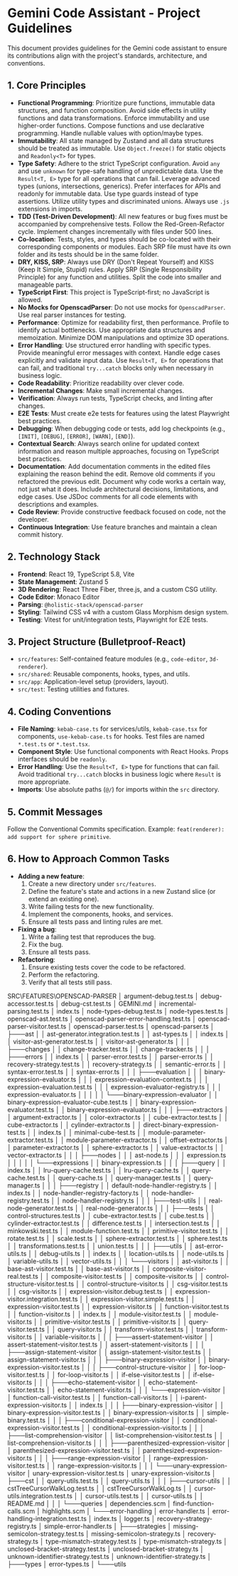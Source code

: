# Gemini Code Assistant - Project Guidelines

This document provides guidelines for the Gemini code assistant to ensure its contributions align with the project's standards, architecture, and conventions.

## 1. Core Principles

- **Functional Programming**: Prioritize pure functions, immutable data structures, and function composition. Avoid side effects in utility functions and data transformations. Enforce immutability and use higher-order functions. Compose functions and use declarative programming. Handle nullable values with option/maybe types.
- **Immutability**: All state managed by Zustand and all data structures should be treated as immutable. Use `Object.freeze()` for static objects and `Readonly<T>` for types.
- **Type Safety**: Adhere to the strict TypeScript configuration. Avoid `any` and use `unknown` for type-safe handling of unpredictable data. Use the `Result<T, E>` type for all operations that can fail. Leverage advanced types (unions, intersections, generics). Prefer interfaces for APIs and readonly for immutable data. Use type guards instead of type assertions. Utilize utility types and discriminated unions. Always use `.js` extensions in imports.
- **TDD (Test-Driven Development)**: All new features or bug fixes must be accompanied by comprehensive tests. Follow the Red-Green-Refactor cycle. Implement changes incrementally with files under 500 lines.
- **Co-location**: Tests, styles, and types should be co-located with their corresponding components or modules. Each SRP file must have its own folder and its tests should be in the same folder.
- **DRY, KISS, SRP**: Always use DRY (Don't Repeat Yourself) and KISS (Keep It Simple, Stupid) rules. Apply SRP (Single Responsibility Principle) for any function and utilities. Split the code into smaller and manageable parts.
- **TypeScript First**: This project is TypeScript-first; no JavaScript is allowed.
- **No Mocks for OpenscadParser**: Do not use mocks for `OpenscadParser`. Use real parser instances for testing.
- **Performance**: Optimize for readability first, then performance. Profile to identify actual bottlenecks. Use appropriate data structures and memoization. Minimize DOM manipulations and optimize 3D operations.
- **Error Handling**: Use structured error handling with specific types. Provide meaningful error messages with context. Handle edge cases explicitly and validate input data. Use `Result<T, E>` for operations that can fail, and traditional `try...catch` blocks only when necessary in business logic.
- **Code Readability**: Prioritize readability over clever code.
- **Incremental Changes**: Make small incremental changes.
- **Verification**: Always run tests, TypeScript checks, and linting after changes.
- **E2E Tests**: Must create e2e tests for features using the latest Playwright best practices.
- **Debugging**: When debugging code or tests, add log checkpoints (e.g., `[INIT]`, `[DEBUG]`, `[ERROR]`, `[WARN]`, `[END]`).
- **Contextual Search**: Always search online for updated context information and reason multiple approaches, focusing on TypeScript best practices.
- **Documentation**: Add documentation comments in the edited files explaining the reason behind the edit. Remove old comments if you refactored the previous edit. Document why code works a certain way, not just what it does. Include architectural decisions, limitations, and edge cases. Use JSDoc comments for all code elements with descriptions and examples.
- **Code Review**: Provide constructive feedback focused on code, not the developer.
- **Continuous Integration**: Use feature branches and maintain a clean commit history.

## 2. Technology Stack

- **Frontend**: React 19, TypeScript 5.8, Vite
- **State Management**: Zustand 5
- **3D Rendering**: React Three Fiber, three.js, and a custom CSG utility.
- **Code Editor**: Monaco Editor
- **Parsing**: `@holistic-stack/openscad-parser`
- **Styling**: Tailwind CSS v4 with a custom Glass Morphism design system.
- **Testing**: Vitest for unit/integration tests, Playwright for E2E tests.

## 3. Project Structure (Bulletproof-React)

- `src/features`: Self-contained feature modules (e.g., `code-editor`, `3d-renderer`).
- `src/shared`: Reusable components, hooks, types, and utils.
- `src/app`: Application-level setup (providers, layout).
- `src/test`: Testing utilities and fixtures.

## 4. Coding Conventions

- **File Naming**: `kebab-case.ts` for services/utils, `kebab-case.tsx` for components, `use-kebab-case.ts` for hooks. Test files are named `*.test.ts` or `*.test.tsx`.
- **Component Style**: Use functional components with React Hooks. Props interfaces should be `readonly`.
- **Error Handling**: Use the `Result<T, E>` type for functions that can fail. Avoid traditional `try...catch` blocks in business logic where `Result` is more appropriate.
- **Imports**: Use absolute paths (`@/`) for imports within the `src` directory.

## 5. Commit Messages

Follow the Conventional Commits specification. Example: `feat(renderer): add support for sphere primitive`.

## 6. How to Approach Common Tasks

- **Adding a new feature**:
    1. Create a new directory under `src/features`.
    2. Define the feature's state and actions in a new Zustand slice (or extend an existing one).
    3. Write failing tests for the new functionality.
    4. Implement the components, hooks, and services.
    5. Ensure all tests pass and linting rules are met.
- **Fixing a bug**:
    1. Write a failing test that reproduces the bug.
    2. Fix the bug.
    3. Ensure all tests pass.
- **Refactoring**:
    1. Ensure existing tests cover the code to be refactored.
    2. Perform the refactoring.
    3. Verify that all tests still pass.

SRC\FEATURES\OPENSCAD-PARSER
│   argument-debug.test.ts
│   debug-accessor.test.ts
│   debug-cst.test.ts
│   GEMINI.md
│   incremental-parsing.test.ts
│   index.ts
│   node-types-debug.test.ts
│   node-types.test.ts
│   openscad-ast.test.ts
│   openscad-parser-error-handling.test.ts
│   openscad-parser-visitor.test.ts
│   openscad-parser.test.ts
│   openscad-parser.ts
│
├───ast
│   │   ast-generator.integration.test.ts
│   │   ast-types.ts
│   │   index.ts
│   │   visitor-ast-generator.test.ts
│   │   visitor-ast-generator.ts
│   │
│   ├───changes
│   │       change-tracker.test.ts
│   │       change-tracker.ts
│   │
│   ├───errors
│   │       index.ts
│   │       parser-error.test.ts
│   │       parser-error.ts
│   │       recovery-strategy.test.ts
│   │       recovery-strategy.ts
│   │       semantic-error.ts
│   │       syntax-error.test.ts
│   │       syntax-error.ts
│   │
│   ├───evaluation
│   │   │   binary-expression-evaluator.ts
│   │   │   expression-evaluation-context.ts
│   │   │   expression-evaluation.test.ts
│   │   │   expression-evaluator-registry.ts
│   │   │   expression-evaluator.ts
│   │   │
│   │   └───binary-expression-evaluator
│   │           binary-expression-evaluator-cube.test.ts
│   │           binary-expression-evaluator.test.ts
│   │           binary-expression-evaluator.ts
│   │
│   ├───extractors
│   │       argument-extractor.ts
│   │       color-extractor.ts
│   │       cube-extractor.test.ts
│   │       cube-extractor.ts
│   │       cylinder-extractor.ts
│   │       direct-binary-expression-test.ts
│   │       index.ts
│   │       minimal-cube-test.ts
│   │       module-parameter-extractor.test.ts
│   │       module-parameter-extractor.ts
│   │       offset-extractor.ts
│   │       parameter-extractor.ts
│   │       sphere-extractor.ts
│   │       value-extractor.ts
│   │       vector-extractor.ts
│   │
│   ├───nodes
│   │   │   ast-node.ts
│   │   │   expression.ts
│   │   │
│   │   └───expressions
│   │           binary-expression.ts
│   │
│   ├───query
│   │       index.ts
│   │       lru-query-cache.test.ts
│   │       lru-query-cache.ts
│   │       query-cache.test.ts
│   │       query-cache.ts
│   │       query-manager.test.ts
│   │       query-manager.ts
│   │
│   ├───registry
│   │       default-node-handler-registry.ts
│   │       index.ts
│   │       node-handler-registry-factory.ts
│   │       node-handler-registry.test.ts
│   │       node-handler-registry.ts
│   │
│   ├───test-utils
│   │       real-node-generator.test.ts
│   │       real-node-generator.ts
│   │
│   ├───tests
│   │       control-structures.test.ts
│   │       cube-extractor.test.ts
│   │       cube.test.ts
│   │       cylinder-extractor.test.ts
│   │       difference.test.ts
│   │       intersection.test.ts
│   │       minkowski.test.ts
│   │       module-function.test.ts
│   │       primitive-visitor.test.ts
│   │       rotate.test.ts
│   │       scale.test.ts
│   │       sphere-extractor.test.ts
│   │       sphere.test.ts
│   │       transformations.test.ts
│   │       union.test.ts
│   │
│   ├───utils
│   │       ast-error-utils.ts
│   │       debug-utils.ts
│   │       index.ts
│   │       location-utils.ts
│   │       node-utils.ts
│   │       variable-utils.ts
│   │       vector-utils.ts
│   │
│   └───visitors
│       │   ast-visitor.ts
│       │   base-ast-visitor.test.ts
│       │   base-ast-visitor.ts
│       │   composite-visitor-real.test.ts
│       │   composite-visitor.test.ts
│       │   composite-visitor.ts
│       │   control-structure-visitor.test.ts
│       │   control-structure-visitor.ts
│       │   csg-visitor.test.ts
│       │   csg-visitor.ts
│       │   expression-visitor.debug.test.ts
│       │   expression-visitor.integration.test.ts
│       │   expression-visitor.simple.test.ts
│       │   expression-visitor.test.ts
│       │   expression-visitor.ts
│       │   function-visitor.test.ts
│       │   function-visitor.ts
│       │   index.ts
│       │   module-visitor.test.ts
│       │   module-visitor.ts
│       │   primitive-visitor.test.ts
│       │   primitive-visitor.ts
│       │   query-visitor.test.ts
│       │   query-visitor.ts
│       │   transform-visitor.test.ts
│       │   transform-visitor.ts
│       │   variable-visitor.ts
│       │
│       ├───assert-statement-visitor
│       │       assert-statement-visitor.test.ts
│       │       assert-statement-visitor.ts
│       │
│       ├───assign-statement-visitor
│       │       assign-statement-visitor.test.ts
│       │       assign-statement-visitor.ts
│       │
│       ├───binary-expression-visitor
│       │       binary-expression-visitor.test.ts
│       │
│       ├───control-structure-visitor
│       │       for-loop-visitor.test.ts
│       │       for-loop-visitor.ts
│       │       if-else-visitor.test.ts
│       │       if-else-visitor.ts
│       │
│       ├───echo-statement-visitor
│       │       echo-statement-visitor.test.ts
│       │       echo-statement-visitor.ts
│       │
│       └───expression-visitor
│           │   function-call-visitor.test.ts
│           │   function-call-visitor.ts
│           │   i-parent-expression-visitor.ts
│           │   index.ts
│           │
│           ├───binary-expression-visitor
│           │       binary-expression-visitor.test.ts
│           │       binary-expression-visitor.ts
│           │       simple-binary.test.ts
│           │
│           ├───conditional-expression-visitor
│           │       conditional-expression-visitor.test.ts
│           │       conditional-expression-visitor.ts
│           │
│           ├───list-comprehension-visitor
│           │       list-comprehension-visitor.test.ts
│           │       list-comprehension-visitor.ts
│           │
│           ├───parenthesized-expression-visitor
│           │       parenthesized-expression-visitor.test.ts
│           │       parenthesized-expression-visitor.ts
│           │
│           ├───range-expression-visitor
│           │       range-expression-visitor.test.ts
│           │       range-expression-visitor.ts
│           │
│           └───unary-expression-visitor
│                   unary-expression-visitor.test.ts
│                   unary-expression-visitor.ts
│
├───cst
│   │   query-utils.test.ts
│   │   query-utils.ts
│   │
│   ├───cursor-utils
│   │       cstTreeCursorWalkLog.test.ts
│   │       cstTreeCursorWalkLog.ts
│   │       cursor-utils.integration.test.ts
│   │       cursor-utils.test.ts
│   │       cursor-utils.ts
│   │       README.md
│   │
│   └───queries
│           dependencies.scm
│           find-function-calls.scm
│           highlights.scm
│
└───error-handling
    │   error-handler.ts
    │   error-handling-integration.test.ts
    │   index.ts
    │   logger.ts
    │   recovery-strategy-registry.ts
    │   simple-error-handler.ts
    │
    ├───strategies
    │       missing-semicolon-strategy.test.ts
    │       missing-semicolon-strategy.ts
    │       recovery-strategy.ts
    │       type-mismatch-strategy.test.ts
    │       type-mismatch-strategy.ts
    │       unclosed-bracket-strategy.test.ts
    │       unclosed-bracket-strategy.ts
    │       unknown-identifier-strategy.test.ts
    │       unknown-identifier-strategy.ts
    │
    ├───types
    │       error-types.ts
    │
    └───utils
